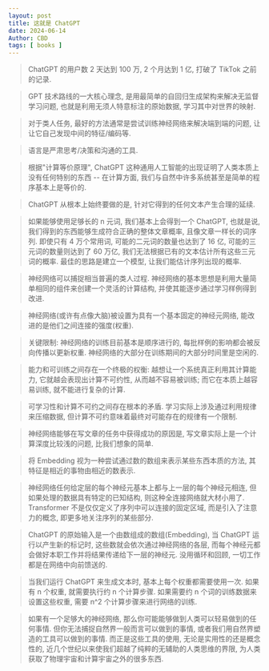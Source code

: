 ```yaml
---
layout: post
title: 这就是 ChatGPT
date: 2024-06-14
Author: CBD
tags: [ books ]
---
```


> ChatGPT 的用户数 2 天达到 100 万, 2 个月达到 1 亿, 打破了 TikTok 之前的记录.

>  GPT 技术路线的一大核心理念, 是用最简单的自回归生成架构来解决无监督学习问题, 也就是利用无须人特意标注的原始数据, 学习其中对世界的映射.

> 对于类人任务, 最好的方法通常是尝试训练神经网络来解决端到端的问题, 让让它自己发现中间的特征/编码等.

> 语言是严肃思考/决策和沟通的工具.

> 根据"计算等价原理", ChatGPT 这种通用人工智能的出现证明了人类本质上没有任何特别的东西 -- 在计算方面, 我们与自然中许多系统甚至是简单的程序基本上是等价的.

> ChatGPT 从根本上始终要做的是, 针对它得到的任何文本产生合理的延续.

> 如果能够使用足够长的 n 元词, 我们基本上会得到一个 ChatGPT, 也就是说, 我们得到的东西能够生成符合正确的整体文章概率, 且像文章一样长的词序列.
> 即使只有 4 万个常用词, 可能的二元词的数量也达到了 16 亿, 可能的三元词的数量则达到了 60 万亿, 我们无法根据已有的文本估计所有这些三元词的概率.
> 最佳的思路是建立一个模型, 让我们能估计序列出现的概率.

> 神经网络可以捕捉相当普遍的类人过程.
> 神经网络的基本思想是利用大量简单相同的组件来创建一个灵活的计算结构, 并使其能逐步通过学习样例得到改进.

> 神经网络(或许有点像大脑)被设置为具有一个基本固定的神经元网络, 能改进的是他们之间连接的强度(权重).

> 关键限制: 神经网络的训练目前基本是顺序进行的, 每批样例的影响都会被反向传播以更新权重. 神经网络的大部分在训练期间的大部分时间里是空闲的.

> 能力和可训练之间存在一个终极的权衡: 越想让一个系统真正利用其计算能力, 它就越会表现出计算不可约性, 从而越不容易被训练; 而它在本质上越容易训练, 就不能进行复杂的计算.

> 可学习性和计算不可约之间存在根本的矛盾. 学习实际上涉及通过利用规律来压缩数据, 但计算不可约意味着最终对可能存在的规律有一个限制.

> 神经网络能够在写文章的任务中获得成功的原因是, 写文章实际上是一个计算深度比较浅的问题, 比我们想象的简单.

> 将 Embedding 视为一种尝试通过数的数组来表示某些东西本质的方法, 其特征是相近的事物由相近的数表示.

> 神经网络任何给定层的每个神经元基本上都与上一层的每个神经元相连, 但如果处理的数据具有特定的已知结构, 则这种全连接网络就大材小用了.
> Transformer 不是仅仅定义了序列中可以连接的固定区域, 而是引入了注意力的概念, 即更多地关注序列的某些部分.

> ChatGPT 的原始输入是一个由数组成的数组(Embedding), 当 ChatGPT 运行以产生新的标记时, 这些数就会依次通过神经网络的各层, 而每个神经元都会做好本职工作并将结果传递给下一层的神经元.
> 没用循环和回顾, 一切工作都是在网络中向前馈送的.

> 当我们运行 ChatGPT 来生成文本时, 基本上每个权重都需要使用一次.
> 如果有 n 个权重, 就需要执行约 n 个计算步骤.
> 如果需要约 n 个词的训练数据来设置这些权重, 需要 n^2 个计算步骤来进行网络的训练.

> 如果有一个足够大的神经网络, 那么你可能能够做到人类可以轻易做到的任何事情.
> 但你无法捕捉自然界一般而言可以做到的事情, 或者我们用自然界塑造的工具可以做到的事情.
> 而正是这些工具的使用, 无论是实用性的还是概念性的, 近几个世纪以来使我们超越了纯粹的无辅助的人类思维的界限, 为人类获取了物理宇宙和计算宇宙之外的很多东西.
